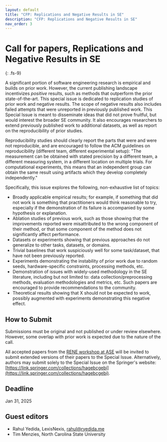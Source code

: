 ```yaml
---
layout: default
title: "CFP: Replications and Negative Results in SE"
description: "CFP: Replications and Negative Results in SE"
nav_order: 3
---
```


# Call for papers, Replications and Negative Results in SE
{: .fs-9}

A significant portion of software engineering research is empirical and builds on prior work. However, the current publishing landscape incentivizes *positive* results, such as methods that outperform the prior state-of-the-art. This special issue is dedicated to replication studies of prior work and negative results. The scope of negative results also includes failed attempts that were unreported in previously published work. This Special Issue is meant to disseminate ideas that did not prove fruitful, but would interest the broader SE community. It also encourages researchers to extend previously published work to additional datasets, as well as report on the reproducibility of prior studies.

Reproducibility studies should clearly report the parts that were and were not reproducible, and are encouraged to follow the ACM guidelines on reproducibility (different team, different experimental setup): "The measurement can be obtained with stated precision by a different team, a different measuring system, in a different location on multiple trials. For computational experiments, this means that an independent group can obtain the same result using artifacts which they develop completely independently."

Specifically, this issue explores the following, non-exhaustive list of topics:

* Broadly applicable empirical results; for example, if something that did not work is something that practitioners would think reasonable to try, especially if the demonstration of its failure is accompanied by some hypothesis or explanation.
* Ablation studies of previous work, such as those showing that the improvements reported were misattributed to the wrong component of their method, or that some component of the method does not significantly affect performance.
* Datasets or experiments showing that previous approaches do not generalize to other tasks, datasets, or domains.
* Trivial baselines that work suspiciously well for some task/dataset, that have not been previously reported.
* Experiments demonstrating the instability of prior work due to random seeds, hardware-specific constraints, processing methods, etc.
* Demonstration of issues with widely-used methodology in the SE literature, including but not limited to: data collection/preprocessing methods, evaluation methodologies and metrics, etc. Such papers are encouraged to provide recommendations to the community.
* Theoretical results showing that X should not be expected to work, possibly augmented with experiments demonstrating this negative effect.

## How to Submit

Submissions must be original and not published or under review elsewhere. However, some overlap with prior work is expected due to the nature of the call.

All accepted papers from the [RENE workshop at ASE](https://conf.researchr.org/track/ase-2024/ase-2024--workshop--rene) will be invited to submit extended versions of their papers to the Special Issue. Alternatively, authors may submit solely to the Special Issue on the Springer's website: [https://link.springer.com/collections/hagebcgebi](https://link.springer.com/collections/hagebcgebi).

## Deadline

Jan 31, 2025

## Guest editors

* Rahul Yedida, LexisNexis, [rahul@ryedida.me](mailto:rahul@ryedida.me)
* Tim Menzies, North Carolina State University
